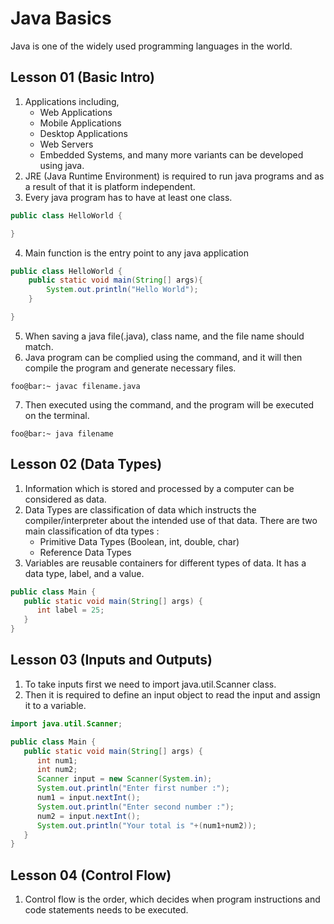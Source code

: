 # Java Basics

Java is one of the widely used programming languages in the world.

## Lesson 01 (Basic Intro)

1. Applications including,
   - Web Applications
   - Mobile Applications
   - Desktop Applications
   - Web Servers
   - Embedded Systems, and many more variants can be developed using java.
2. JRE (Java Runtime Environment) is required to run java programs and as a result of that it is platform independent.
3. Every java program has to have at least one class.

```java
public class HelloWorld {

}
```

4. Main function is the entry point to any java application

```java
public class HelloWorld {
    public static void main(String[] args){
        System.out.println("Hello World");
    }

}
```

5. When saving a java file(.java), class name, and the file name should match.
6. Java program can be complied using the command, and it will then compile the program and generate necessary files.

```console
foo@bar:~ javac filename.java
```

7. Then executed using the command, and the program will be executed on the terminal.

```console
foo@bar:~ java filename
```

## Lesson 02 (Data Types)

1. Information which is stored and processed by a computer can be considered as data.
2. Data Types are classification of data which instructs the compiler/interpreter about the intended use of that data. There are two main classification of dta types :
   - Primitive Data Types (Boolean, int, double, char)
   - Reference Data Types
3. Variables are reusable containers for different types of data. It has a data type, label, and a value.
```java
public class Main {
   public static void main(String[] args) {
      int label = 25;
   }
}
```

## Lesson 03 (Inputs and Outputs)

1. To take inputs first we need to import java.util.Scanner class.
2. Then it is required to define an input object to read the input and assign it to a variable.
```java
import java.util.Scanner;

public class Main {
   public static void main(String[] args) {
      int num1;
      int num2;
      Scanner input = new Scanner(System.in);
      System.out.println("Enter first number :");
      num1 = input.nextInt();
      System.out.println("Enter second number :");
      num2 = input.nextInt();
      System.out.println("Your total is "+(num1+num2));
   }
}
```

## Lesson 04 (Control Flow)

1. Control flow is the order, which decides when program instructions and code statements needs to be executed.
